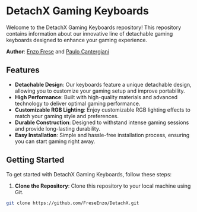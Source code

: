 # DetachX Gaming Keyboards

Welcome to the DetachX Gaming Keyboards repository! This repository contains information about our innovative line of detachable gaming keyboards designed to enhance your gaming experience.

**Author**: [Enzo Frese](https://github.com/FreseEnzo) and [Paulo Cantergiani](https://github.com/paulocantergiani)
## Features

- **Detachable Design**: Our keyboards feature a unique detachable design, allowing you to customize your gaming setup and improve portability.
- **High Performance**: Built with high-quality materials and advanced technology to deliver optimal gaming performance.
- **Customizable RGB Lighting**: Enjoy customizable RGB lighting effects to match your gaming style and preferences.
- **Durable Construction**: Designed to withstand intense gaming sessions and provide long-lasting durability.
- **Easy Installation**: Simple and hassle-free installation process, ensuring you can start gaming right away.

## Getting Started

To get started with DetachX Gaming Keyboards, follow these steps:

1. **Clone the Repository**: Clone this repository to your local machine using Git.

```bash
git clone https://github.com/FreseEnzo/DetachX.git
